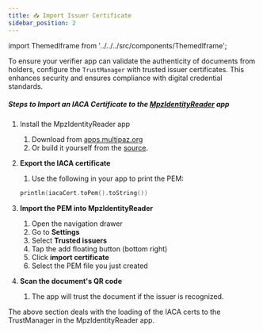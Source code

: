```yaml
---
title: 📥 Import Issuer Certificate
sidebar_position: 2
---
```


import ThemedIframe from '../../../src/components/ThemedIframe';

To ensure your verifier app can validate the authenticity of documents from holders, configure the `TrustManager` with trusted issuer certificates. This enhances security and ensures compliance with digital credential standards.

##### Steps to Import an IACA Certificate to the [MpzIdentityReader](https://github.com/davidz25/MpzIdentityReader) app

1. Install the MpzIdentityReader app
    1. Download from [apps.multipaz.org](http://apps.multipaz.org/)
    2. Or build it yourself from the [source](https://github.com/davidz25/MpzIdentityReader).

2. **Export the IACA certificate**
    1. Use the following in your app to print the PEM:
    
    ```kotlin
    println(iacaCert.toPem().toString()) 
    ```
3. **Import the PEM into MpzIdentityReader**
    1. Open the navigation drawer
    2. Go to **Settings**
    3. Select **Trusted issuers**
    4. Tap the add floating button (bottom right)
    5. Click **import certificate**
    6. Select the PEM file you just created
4. **Scan the document's QR code**
    1. The app will trust the document if the issuer is recognized.

<ThemedIframe
  githubUrl="https://github.com/davidz25/MpzIdentityReader/blob/cdd2a4f05c2cb6e95014f66683b90986ce07a35d/composeApp/src/commonMain/kotlin/org/multipaz/identityreader/TrustedIssuersScreen.kt#L156-L160"
/>

The above section deals with the loading of the IACA certs to the TrustManager in the MpzIdentityReader app.